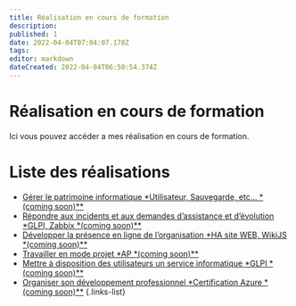 ```yaml
---
title: Réalisation en cours de formation
description: 
published: 1
date: 2022-04-04T07:04:07.178Z
tags: 
editor: markdown
dateCreated: 2022-04-04T06:50:54.374Z
---
```


# Réalisation en cours de formation
Ici vous pouvez accéder a mes réalisation en cours de formation.
# Liste des réalisations
- [Gérer le patrimoine informatique *Utilisateur, Sauvegarde, etc... *(coming soon)**](/Realisationformation/GestionPatrimoine) 
- [Répondre aux incidents et aux demandes d’assistance et d’évolution *GLPI, Zabbix *(coming soon)**](/editors/blog)
- [Développer la présence en ligne de l’organisation *HA site WEB, WikiJS *(coming soon)**](/editors/code)
- [Travailler en mode projet *AP *(coming soon)**](/editors/markdown)
- [Mettre à disposition des utilisateurs un service informatique *GLPI *(coming soon)**](/editors/tabular)
- [Organiser son développement professionnel *Certification Azure *(coming soon)**](/editors/visualeditor)
{.links-list}